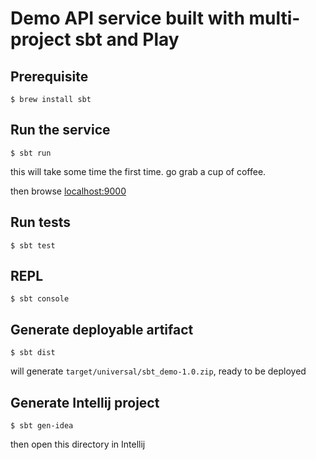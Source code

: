 # Demo API service built with multi-project sbt and Play

## Prerequisite
`$ brew install sbt`

## Run the service
`$ sbt run`

this will take some time the first time. go grab a cup of coffee.

then browse [localhost:9000](http://localhost:9000/)

## Run tests
`$ sbt test`

## REPL
`$ sbt console`

## Generate deployable artifact
`$ sbt dist`

will generate `target/universal/sbt_demo-1.0.zip`, ready to be deployed

## Generate Intellij project
`$ sbt gen-idea`

then open this directory in Intellij
